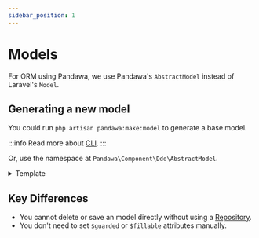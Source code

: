 ```yaml
---
sidebar_position: 1
---
```


# Models

For ORM using Pandawa, we use Pandawa's `AbstractModel` instead of Laravel's `Model`.

## Generating a new model

You could run `php artisan pandawa:make:model` to generate a base model.

:::info
Read more about [CLI](/docs/getting-started/cli).
:::

Or, use the namespace at `Pandawa\Component\Ddd\AbstractModel`.

<details>
  <summary>Template</summary>

  Replace the things encapsulated with `<>` including itself as well.

  ```php
  <?php

  declare(strict_types=1);

  // highlight-next-line
  namespace <Namespace>\<Folder>\Model;

  use Pandawa\Component\Ddd\AbstractModel;

  // highlight-next-line
  class <Name> extends AbstractModel
  {
      //->
  }
  ```
</details>

## Key Differences

- You cannot delete or save an model directly without using a [Repository](/docs/usage-concepts/repository).
- You don't need to set `$guarded` or `$fillable` attributes manually.